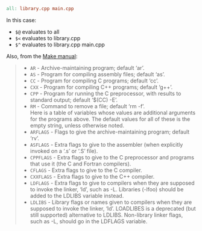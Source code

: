 ```makefile
all: library.cpp main.cpp
```

In this case:
- ```$@``` evaluates to all
- ```$<``` evaluates to library.cpp
- ```$^``` evaluates to library.cpp main.cpp

Also, from the [Make manual](https://www.gnu.org/software/make/manual/html_node/Implicit-Variables.html):  
> - ```AR``` - Archive-maintaining program; default ‘ar’.
> - ```AS``` - Program for compiling assembly files; default ‘as’.
> - ```CC``` - Program for compiling C programs; default ‘cc’.
> - ```CXX``` - Program for compiling C++ programs; default ‘g++’.
> - ```CPP``` - Program for running the C preprocessor, with results to standard output; default ‘$(CC) -E’.
> - ```RM``` - Command to remove a file; default ‘rm -f’.  
> Here is a table of variables whose values are additional arguments for the programs above. The default values for all of these is the empty string, unless otherwise noted.
> - ```ARFLAGS``` - Flags to give the archive-maintaining program; default ‘rv’.
> - ```ASFLAGS``` - Extra flags to give to the assembler (when explicitly invoked on a ‘.s’ or ‘.S’ file).
> - ```CPPFLAGS``` - Extra flags to give to the C preprocessor and programs that use it (the C and Fortran compilers).
> - ```CFLAGS``` - Extra flags to give to the C compiler.
> - ```CXXFLAGS``` - Extra flags to give to the C++ compiler.
> - ```LDFLAGS``` - Extra flags to give to compilers when they are supposed to invoke the linker, ‘ld’, such as -L. Libraries (-lfoo) should be added to the LDLIBS variable instead.
> - ```LDLIBS``` - Library flags or names given to compilers when they are supposed to invoke the linker, ‘ld’. LOADLIBES is a deprecated (but still supported) alternative to LDLIBS. Non-library linker flags, such as -L, should go in the LDFLAGS variable.
